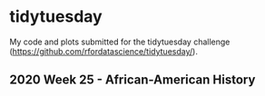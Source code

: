 # tidytuesday
My code and plots submitted for the tidytuesday challenge (https://github.com/rfordatascience/tidytuesday/).

## 2020 Week 25 - African-American History

